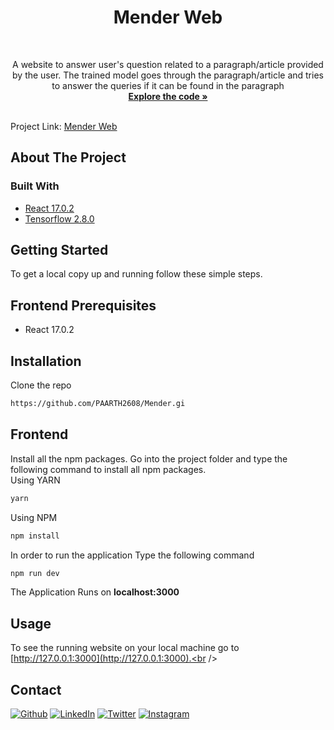 # <h1 align="center">Mender Web</h1>

<!-- PROJECT LOGO -->
<br />
<p align="center">
  <p align="center">
    A website to answer user's question related to a paragraph/article provided by the user. The trained model goes through the paragraph/article and tries to answer 
    the queries if it can be found in the paragraph
    <br />
    <a href="./src"><strong>Explore the code »</strong></a>
    <br />
    <br />
  
  Project Link: [Mender Web](https://mender.vercel.app/)
  </p>
</p>

<!-- ABOUT THE PROJECT -->
## About The Project



### Built With
* [React 17.0.2](https://reactjs.org/docs/getting-started.html)
* [Tensorflow 2.8.0](https://www.tensorflow.org/js/models)


<!-- GETTING STARTED -->
## Getting Started

To get a local copy up and running follow these simple steps.

## Frontend Prerequisites
- React 17.0.2

## Installation
Clone the repo
   ```sh
   https://github.com/PAARTH2608/Mender.gi
   ```
## Frontend
Install all the npm packages. Go into the project folder and type the following command to install all npm packages.</br>
Using YARN
```bash
yarn 
```
Using NPM
```bash
npm install
```
In order to run the application Type the following command
```bash
npm run dev
```
The Application Runs on **localhost:3000**

<!-- USAGE EXAMPLES -->
## Usage
To see the running website on your local machine go to [http://127.0.0.1:3000](http://127.0.0.1:3000).<br />

<!-- CONTACT -->
## Contact

<a href="https://paarth2608.github.io/portfolio_website/" target="_blank"><img alt="Github" src="https://img.shields.io/badge/-Website-brightgreen?style=for-the-badge&logo=appveyor&logoColor=white&color=999900&logo=data:null" /></a>
<a href="https://www.linkedin.com/in/paarth-jain-470522208/" target="_blank"><img alt="LinkedIn" src="https://img.shields.io/badge/linkedin-%230077B5.svg?&style=for-the-badge&logo=linkedin&logoColor=white" /></a>
<a href="https://twitter.com/PAARTHJAIN7" target="_blank"><img alt="Twitter" src="https://img.shields.io/badge/twitter-%231DA1F2.svg?&style=for-the-badge&logo=twitter&logoColor=white" /></a>
<a href="https://www.instagram.com/_paarth7_/" target="_blank"><img alt="Instagram" src="https://img.shields.io/badge/instagram-%FF69B4.svg?&style=for-the-badge&logo=instagram&logoColor=white&color=cd486b" /></a>
